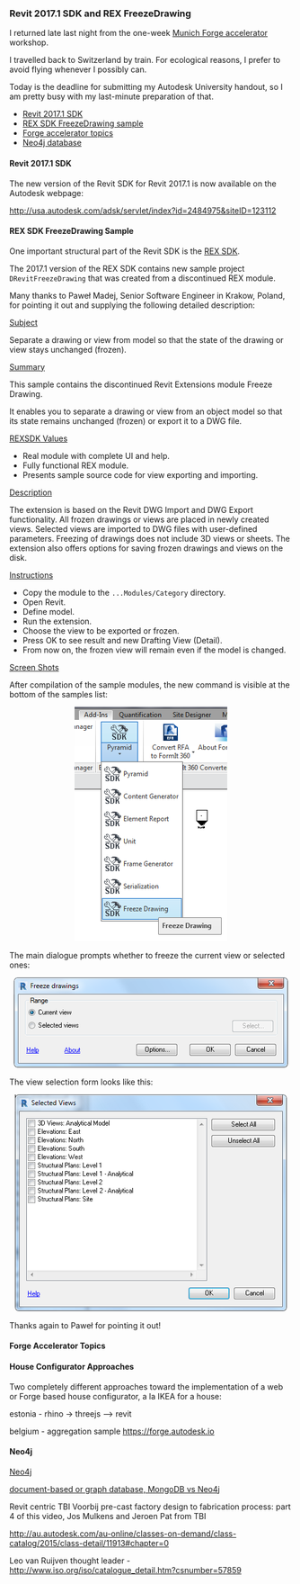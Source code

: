 <head>
<title>The Building Coder</title>
<meta http-equiv="Content-Type" content="text/html; charset=utf-8"/>
<link rel="stylesheet" type="text/css" href="3dwc.css"/>
<script src="https://cdn.rawgit.com/google/code-prettify/master/loader/run_prettify.js?autoload=true" defer="defer"></script>
</head>

<!---

Revit 2017.1 SDK posting -- email Mikako Harada

Pawel Madej RE: New version of Revit SDK 2017.1 with new REX SDK sample - FreezeDrawing

<code></code>

 @AutodeskForge #revitapi @AutodeskRevit #aec #bim

&ndash; 
...

-->

### Revit 2017.1 SDK and REX FreezeDrawing

I returned late last night from the 
one-week [Munich Forge accelerator](http://autodeskcloudaccelerator.com) workshop.

I travelled back to Switzerland by train.
For ecological reasons, I prefer to avoid flying whenever I possibly can.

Today is the deadline for submitting my Autodesk University handout, so I am pretty busy with my last-minute preparation of that.

- [Revit 2017.1 SDK](#2)
- [REX SDK FreezeDrawing sample](#3)
- [Forge accelerator topics](#4)
- [Neo4j database](#5)

#### <a name="2"></a>Revit 2017.1 SDK

The new version of the Revit SDK for Revit 2017.1 is now available on the Autodesk webpage:

http://usa.autodesk.com/adsk/servlet/index?id=2484975&siteID=123112

#### <a name="3"></a>REX SDK FreezeDrawing Sample

One important structural part of the Revit SDK is the [REX SDK](http://thebuildingcoder.typepad.com/blog/2015/12/rex-app-development-and-migration.html).

The 2017.1 version of the REX SDK contains new sample project `DRevitFreezeDrawing` that was created from a discontinued REX module.
  
Many thanks to Paweł Madej, Senior Software Engineer in Krakow, Poland, for pointing it out and supplying the following detailed description:
 
<u>Subject</u>

Separate a drawing or view from model so that the state of the drawing or view stays unchanged (frozen).

<u>Summary</u>

This sample contains the discontinued Revit Extensions module Freeze Drawing.

It enables you to separate a drawing or view from an object model so that its state remains unchanged (frozen) or export it to a DWG file.
 
<u>REXSDK Values</u>

- Real module with complete UI and help.
- Fully functional REX module.
- Presents sample source code for view exporting and importing.
 
<u>Description</u>

The extension is based on the Revit DWG Import and DWG Export functionality.
All frozen drawings or views are placed in newly created views.
Selected views are imported to DWG files with user-defined parameters.
Freezing of drawings does not include 3D views or sheets.
The extension also offers options for saving frozen drawings and views on the disk.
  
<u>Instructions</u>

- Copy the module to the `...Modules/Category` directory.
- Open Revit.
- Define model. 
- Run the extension.
- Choose the view to be exported or frozen.
- Press OK to see result and new Drafting View (Detail).
- From now on, the frozen view will remain  even if the model is changed.
 
<u>Screen Shots</u>

After compilation of the sample modules, the new command is visible at the bottom of the samples list:
 
<center>
<img src="img/freeze_drawing_1.png" alt="Freeze Drawing command" width="272">
</center>

The main dialogue prompts whether to freeze the current view or selected ones:

<center>
<img src="img/freeze_drawing_2.png" alt="Freeze Drawing main dialogue" width="488">
</center>

The view selection form looks like this:
 
<center>
<img src="img/freeze_drawing_3.png" alt="Freeze Drawing view selection form" width="484">
</center>

Thanks again to Paweł for pointing it out!


#### <a name="4"></a>Forge Accelerator Topics

#### <a name="5"></a>House Configurator Approaches

Two completely different approaches toward the implementation of a web or Forge based house configurator, a la IKEA for a house:
    
estonia - rhino -> threejs --> revit

belgium - aggregation sample https://forge.autodesk.io

#### <a name="6"></a>Neo4j

[Neo4j](https://neo4j.com/)

[document-based or graph database, MongoDB vs Neo4j](http://stackoverflow.com/questions/14793335/should-i-go-for-document-based-or-graph-database-mongodb-vs-neo4j)

Revit centric TBI Voorbij pre-cast factory design to fabrication process: part 4 of this video, Jos Mulkens and Jeroen Pat from TBI 

http://au.autodesk.com/au-online/classes-on-demand/class-catalog/2015/class-detail/11913#chapter=0

Leo van Ruijven thought leader - http://www.iso.org/iso/catalogue_detail.htm?csnumber=57859

<center>
</center>
